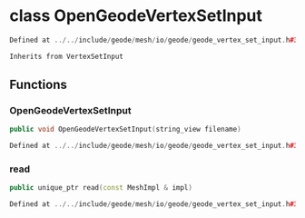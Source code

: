 # class OpenGeodeVertexSetInput

```cpp
Defined at ../../include/geode/mesh/io/geode/geode_vertex_set_input.h#32
```

```cpp
Inherits from VertexSetInput
```



## Functions

### OpenGeodeVertexSetInput

```cpp
public void OpenGeodeVertexSetInput(string_view filename)
```

```cpp
Defined at ../../include/geode/mesh/io/geode/geode_vertex_set_input.h#32
```

### read

```cpp
public unique_ptr read(const MeshImpl & impl)
```

```cpp
Defined at ../../include/geode/mesh/io/geode/geode_vertex_set_input.h#32
```



